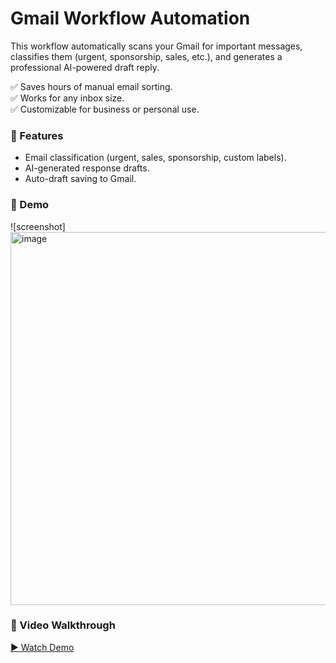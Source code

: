 # Gmail Workflow Automation

This workflow automatically scans your Gmail for important messages, classifies them (urgent, sponsorship, sales, etc.), and generates a professional AI-powered draft reply.  

✅ Saves hours of manual email sorting.  
✅ Works for any inbox size.  
✅ Customizable for business or personal use.  

### 🔧 Features
- Email classification (urgent, sales, sponsorship, custom labels).
- AI-generated response drafts.
- Auto-draft saving to Gmail.

### 📸 Demo
![screenshot] <img width="1479" height="597" alt="image" src="https://github.com/user-attachments/assets/ec8a26b5-6ca8-4566-856e-7056db7ab399" />


### 🎥 Video Walkthrough
[▶ Watch Demo](https://youtube.com/unlisted-link)


